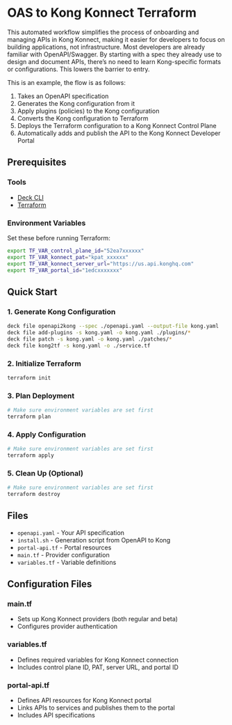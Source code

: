 # OAS to Kong Konnect Terraform

This automated workflow simplifies the process of onboarding and managing APIs in Kong Konnect, making it easier for developers to focus on building applications, not infrastructure. Most developers are already familiar with OpenAPI/Swagger. By starting with a spec they already use to design and document APIs, there’s no need to learn Kong-specific formats or configurations. This lowers the barrier to entry.

This is an example, the flow is as follows:

1.  Takes an OpenAPI specification
2.  Generates the Kong configuration from it
3.  Apply plugins (policies) to the Kong configuration
4.  Converts the Kong configuration to Terraform
5.  Deploys the Terraform configuration to a Kong Konnect Control Plane
6.  Automatically adds and publish the API to the Kong Konnect Developer Portal


## Prerequisites

### Tools
- [Deck CLI](https://github.com/kong/deck)
- [Terraform](https://www.terraform.io/)

### Environment Variables

Set these before running Terraform:

```bash
export TF_VAR_control_plane_id="52ea7xxxxxx"
export TF_VAR_konnect_pat="kpat_xxxxxx"
export TF_VAR_konnect_server_url="https://us.api.konghq.com"
export TF_VAR_portal_id="1edcxxxxxxx"
```

## Quick Start

### 1. Generate Kong Configuration
```bash
deck file openapi2kong --spec ./openapi.yaml --output-file kong.yaml
deck file add-plugins -s kong.yaml -o kong.yaml ./plugins/*
deck file patch -s kong.yaml -o kong.yaml ./patches/*
deck file kong2tf -s kong.yaml -o ./service.tf
```

### 2. Initialize Terraform
```bash
terraform init
```

### 3. Plan Deployment
```bash
# Make sure environment variables are set first
terraform plan
```

### 4. Apply Configuration
```bash
# Make sure environment variables are set first
terraform apply
```

### 5. Clean Up (Optional)
```bash
# Make sure environment variables are set first
terraform destroy
```

## Files

- `openapi.yaml` - Your API specification
- `install.sh` - Generation script from OpenAPI to Kong
- `portal-api.tf` - Portal resources
- `main.tf` - Provider configuration
- `variables.tf` - Variable definitions

## Configuration Files

### main.tf
- Sets up Kong Konnect providers (both regular and beta)
- Configures provider authentication

### variables.tf
- Defines required variables for Kong Konnect connection
- Includes control plane ID, PAT, server URL, and portal ID


### portal-api.tf
- Defines API resources for Kong Konnect portal
- Links APIs to services and publishes them to the portal
- Includes API specifications